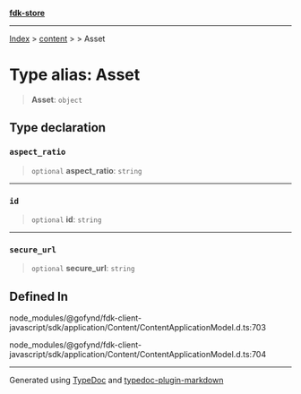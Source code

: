 [**fdk-store**](../../../README.md)
***

[Index](../../../API.md) > [content](../../README.md) > [<internal>](../README.md) > Asset

# Type alias: Asset

> **Asset**: `object`

## Type declaration

### `aspect_ratio`

> `optional` **aspect\_ratio**: `string`

***

### `id`

> `optional` **id**: `string`

***

### `secure_url`

> `optional` **secure\_url**: `string`

## Defined In

node\_modules/@gofynd/fdk-client-javascript/sdk/application/Content/ContentApplicationModel.d.ts:703

node\_modules/@gofynd/fdk-client-javascript/sdk/application/Content/ContentApplicationModel.d.ts:704

***
Generated using [TypeDoc](https://typedoc.org/) and [typedoc-plugin-markdown](https://www.npmjs.com/package/typedoc-plugin-markdown)
